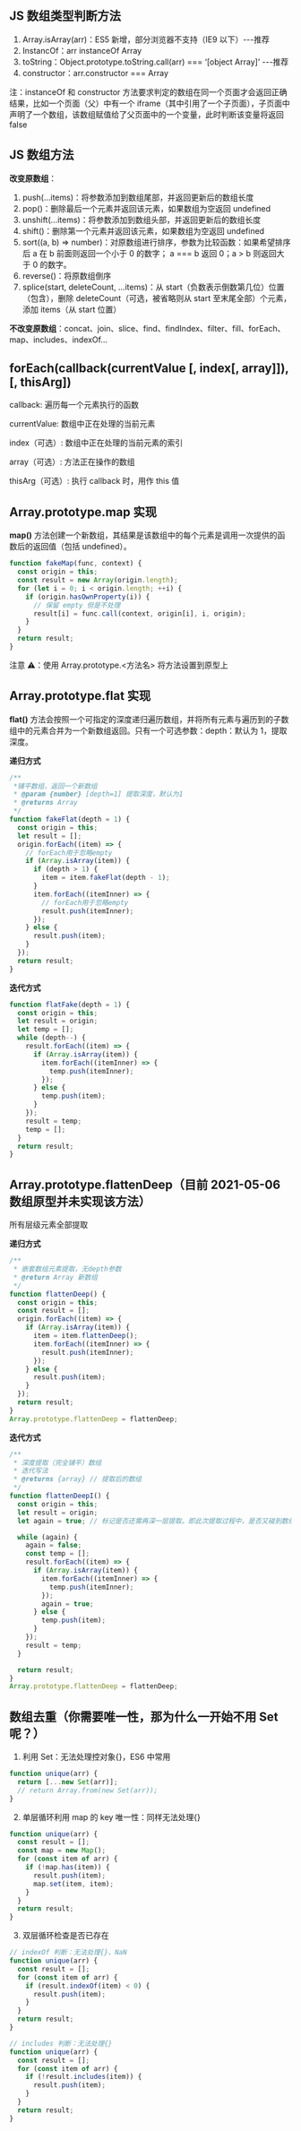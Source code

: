 ## JS 数组类型判断方法

1. Array.isArray(arr)：ES5 新增，部分浏览器不支持（IE9 以下）---推荐
2. InstancOf：arr instanceOf Array
3. toString：Object.prototype.toString.call(arr) === ‘[object Array]’ ---推荐
4. constructor：arr.constructor === Array

注：instanceOf 和 constructor 方法要求判定的数组在同一个页面才会返回正确结果，比如一个页面（父）中有一个 iframe（其中引用了一个子页面），子页面中声明了一个数组，该数组赋值给了父页面中的一个变量，此时判断该变量将返回 false

## JS 数组方法

**改变原数组**：

1. push(…items)：将参数添加到数组尾部，并返回更新后的数组长度
2. pop()：删除最后一个元素并返回该元素，如果数组为空返回 undefined
3. unshift(…items)：将参数添加到数组头部，并返回更新后的数组长度
4. shift()：删除第一个元素并返回该元素，如果数组为空返回 undefined
5. sort((a, b) => number)：对原数组进行排序，参数为比较函数：如果希望排序后 a 在 b 前面则返回一个小于 0 的数字； a === b 返回 0；a > b 则返回大于 0 的数字。
6. reverse()：将原数组倒序
7. splice(start, deleteCount, …items)：从 start（负数表示倒数第几位）位置（包含），删除 deleteCount（可选，被省略则从 start 至末尾全部）个元素，添加 items（从 start 位置）

**不改变原数组**：concat、join、slice、find、findIndex、filter、fill、forEach、map、includes、indexOf…

## forEach(callback(currentValue [, index[, array]]), [, thisArg])

callback: 遍历每一个元素执行的函数

currentValue: 数组中正在处理的当前元素

index（可选）: 数组中正在处理的当前元素的索引

array（可选）: 方法正在操作的数组

thisArg（可选）: 执行 callback 时，用作 this 值

## Array.prototype.map 实现

**map()** 方法创建一个新数组，其结果是该数组中的每个元素是调用一次提供的函数后的返回值（包括 undefined）。

```js
function fakeMap(func, context) {
  const origin = this;
  const result = new Array(origin.length);
  for (let i = 0; i < origin.length; ++i) {
    if (origin.hasOwnProperty(i)) {
      // 保留 empty 但是不处理
      result[i] = func.call(context, origin[i], i, origin);
    }
  }
  return result;
}
```

注意 ⚠️：使用 Array.prototype.<方法名> 将方法设置到原型上

## Array.prototype.flat 实现

**flat()** 方法会按照一个可指定的深度递归遍历数组，并将所有元素与遍历到的子数组中的元素合并为一个新数组返回。只有一个可选参数：depth：默认为 1，提取深度。

**递归方式**

```js
/**
 *铺平数组，返回一个新数组
 * @param {number} [depth=1] 提取深度，默认为1
 * @returns Array
 */
function fakeFlat(depth = 1) {
  const origin = this;
  let result = [];
  origin.forEach((item) => {
    // forEach用于忽略empty
    if (Array.isArray(item)) {
      if (depth > 1) {
        item = item.fakeFlat(depth - 1);
      }
      item.forEach((itemInner) => {
        // forEach用于忽略empty
        result.push(itemInner);
      });
    } else {
      result.push(item);
    }
  });
  return result;
}
```

**迭代方式**

```js
function flatFake(depth = 1) {
  const origin = this;
  let result = origin;
  let temp = [];
  while (depth--) {
    result.forEach((item) => {
      if (Array.isArray(item)) {
        item.forEach((itemInner) => {
          temp.push(itemInner);
        });
      } else {
        temp.push(item);
      }
    });
    result = temp;
    temp = [];
  }
  return result;
}
```

## Array.prototype.flattenDeep（目前 2021-05-06 数组原型并未实现该方法）

所有层级元素全部提取

**递归方式**

```js
/**
 * 嵌套数组元素提取，无depth参数
 * @return Array 新数组
 */
function flattenDeep() {
  const origin = this;
  const result = [];
  origin.forEach((item) => {
    if (Array.isArray(item)) {
      item = item.flattenDeep();
      item.forEach((itemInner) => {
        result.push(itemInner);
      });
    } else {
      result.push(item);
    }
  });
  return result;
}
Array.prototype.flattenDeep = flattenDeep;
```

**迭代方式**

```js
/**
 * 深度提取（完全铺平）数组
 * 迭代写法
 * @returns {array} // 提取后的数组
 */
function flattenDeepI() {
  const origin = this;
  let result = origin;
  let again = true; // 标记是否还需再深一层提取。即此次提取过程中，是否又碰到数组，无则代表无需再迭代。初始化为true，保证提取至少一次

  while (again) {
    again = false;
    const temp = [];
    result.forEach((item) => {
      if (Array.isArray(item)) {
        item.forEach((itemInner) => {
          temp.push(itemInner);
        });
        again = true;
      } else {
        temp.push(item);
      }
    });
    result = temp;
  }

  return result;
}
Array.prototype.flattenDeep = flattenDeep;
```

## 数组去重（你需要唯一性，那为什么一开始不用 Set 呢？）

1. 利用 Set：无法处理控对象{}，ES6 中常用

```js
function unique(arr) {
  return [...new Set(arr)];
  // return Array.from(new Set(arr));
}
```

2. 单层循环利用 map 的 key 唯一性：同样无法处理{}

```js
function unique(arr) {
  const result = [];
  const map = new Map();
  for (const item of arr) {
    if (!map.has(item)) {
      result.push(item);
      map.set(item, item);
    }
  }
  return result;
}
```

3. 双层循环检查是否已存在

```js
// indexOf 判断：无法处理{}、NaN
function unique(arr) {
  const result = [];
  for (const item of arr) {
    if (result.indexOf(item) < 0) {
      result.push(item);
    }
  }
  return result;
}
```

```js
// includes 判断：无法处理{}
function unique(arr) {
  const result = [];
  for (const item of arr) {
    if (!result.includes(item)) {
      result.push(item);
    }
  }
  return result;
}
```
